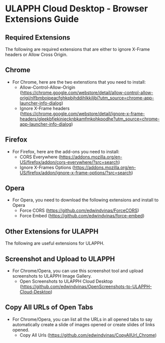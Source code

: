 ULAPPH Cloud Desktop - Browser Extensions Guide
===============================================

Required Extensions
-------------------
The following are required extensions that are either to ignore X-Frame headers or Allow Cross Origin.


Chrome
-------
* For Chrome, here are the two extenstions that you need to install:
  *  Allow-Control-Allow-Origin (https://chrome.google.com/webstore/detail/allow-control-allow-origi/nlfbmbojpeacfghkpbjhddihlkkiljbi?utm_source=chrome-app-launcher-info-dialog)
  * Ignore X-Frame headers (https://chrome.google.com/webstore/detail/ignore-x-frame-headers/gleekbfjekiniecknbkamfmkohkpodhe?utm_source=chrome-app-launcher-info-dialog)

Firefox
--------
* For Firefox, here are the add-ons you need to install:
  * CORS Everywhere (https://addons.mozilla.org/en-US/firefox/addon/cors-everywhere/?src=search)
  * Ignore X-Frames Options (https://addons.mozilla.org/en-US/firefox/addon/ignore-x-frame-options/?src=search)

Opera
--------
* For Opera, you need to download the following extensions and install to Opera
  * Force CORS (https://github.com/edwindvinas/ForceCORS)
  * Force Embed (https://github.com/edwindvinas/force-embed)


Other Extensions for ULAPPH
----------------------------
The following are useful extensions for ULAPPH.

Screenshot and Upload to ULAPPH
-------------------------------
* For Chrome/Opera, you can use this screenshot tool and upload screenshots to ULAPPH Image Gallery.
  * Open Screenshots to ULAPPH Cloud Desktop (https://github.com/edwindvinas/OpenScreenshots-to-ULAPPH-Cloud-Desktop)

Copy All URLs of Open Tabs
---------------------------
* For Chrome/Opera, you can list all the URLs in all opened tabs to say automatically create a slide of images opened or create slides of links opened.
  * Copy All Urls (https://github.com/edwindvinas/CopyAllUrl_Chrome)
  
